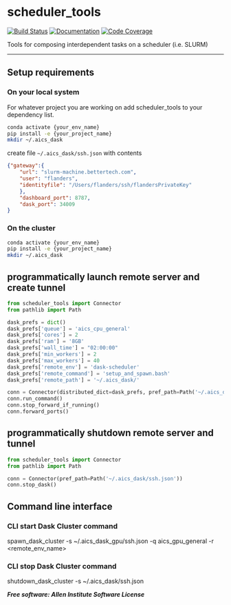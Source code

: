 # scheduler_tools

[![Build Status](https://github.com/AllenCellModeling/scheduler_tools/workflows/Build%20Master/badge.svg)](https://github.com/AllenCellModeling/scheduler_tools/actions)
[![Documentation](https://github.com/AllenCellModeling/scheduler_tools/workflows/Documentation/badge.svg)](https://AllenCellModeling.github.io/scheduler_tools)
[![Code Coverage](https://codecov.io/gh/AllenCellModeling/scheduler_tools/branch/master/graph/badge.svg)](https://codecov.io/gh/AllenCellModeling/scheduler_tools)

Tools for composing interdependent tasks on a scheduler (i.e. SLURM)

---

## Setup requirements

### On your local system

For whatever project you are working on add scheduler_tools to your dependency
list. 

```bash
conda activate {your_env_name}
pip install -e {your_project_name}
mkdir ~/.aics_dask
```
create file `~/.aics_dask/ssh.json` with contents
```json
{"gateway":{
	"url": "slurm-machine.bettertech.com",
	"user": "flanders",
	"identityfile": "/Users/flanders/ssh/flandersPrivateKey"
	},
    "dashboard_port": 8787,
    "dask_port": 34009
}
```

### On the cluster 
```bash
conda activate {your_env_name}
pip install -e {your_project_name}
mkdir ~/.aics_dask
```


## programmatically launch remote server and create tunnel
```python
from scheduler_tools import Connector
from pathlib import Path

dask_prefs = dict()
dask_prefs['queue'] = 'aics_cpu_general'
dask_prefs['cores'] = 2
dask_prefs['ram'] = '8GB'
dask_prefs['wall_time'] = "02:00:00"
dask_prefs['min_workers'] = 2
dask_prefs['max_workers'] = 40
dask_prefs['remote_env'] = 'dask-scheduler'
dask_prefs['remote_command'] = 'setup_and_spawn.bash'
dask_prefs['remote_path'] = '~/.aics_dask/'

conn = Connector(distributed_dict=dask_prefs, pref_path=Path('~/.aics_dask/ssh.json'))
conn.run_command()
conn.stop_forward_if_running()
conn.forward_ports()
```

## programmatically shutdown remote server and tunnel
```python
from scheduler_tools import Connector
from pathlib import Path

conn = Connector(pref_path=Path('~/.aics_dask/ssh.json'))
conn.stop_dask()
```

## Command line interface 

### CLI start Dask Cluster command
spawn_dask_cluster -s ~/.aics_dask_gpu/ssh.json -q aics_gpu_general -r <remote_env_name>

### CLI stop Dask Cluster command
shutdown_dask_cluster -s ~/.aics_dask/ssh.json

***Free software: Allen Institute Software License***

